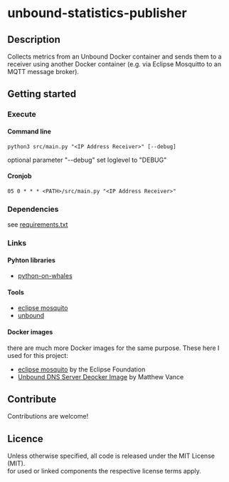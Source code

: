 # unbound-statistics-publisher

## Description

Collects metrics from an Unbound Docker container and sends them to a receiver using another Docker container (e.g. via
Eclipse Mosquitto to an MQTT message broker).

## Getting started

### Execute

#### Command line

`python3 src/main.py "<IP Address Receiver>" [--debug]`

optional parameter "--debug" set loglevel to "DEBUG"

#### Cronjob

`05 0 * * * <PATH>/src/main.py "<IP Address Receiver>"`

### Dependencies

see [requirements.txt](src/requirements)

### Links

#### Pyhton libraries

* [python-on-whales](https://github.com/gabrieldemarmiesse/python-on-whales)

#### Tools

* [eclipse mosquito](https://mosquitto.org/)
* [unbound](https://nlnetlabs.nl/projects/unbound/about/)

#### Docker images

there are much more Docker images for the same purpose. These here I used for this project:<br>

* [eclipse mosquito](https://hub.docker.com/_/eclipse-mosquitto) by the Eclipse Foundation
* [Unbound DNS Server Deocker Image](https://hub.docker.com/r/mvance/unbound) by Matthew Vance

## Contribute

Contributions are welcome!

## Licence

Unless otherwise specified, all code is released under the MIT License (MIT).<br>
for used or linked components the respective license terms apply.

